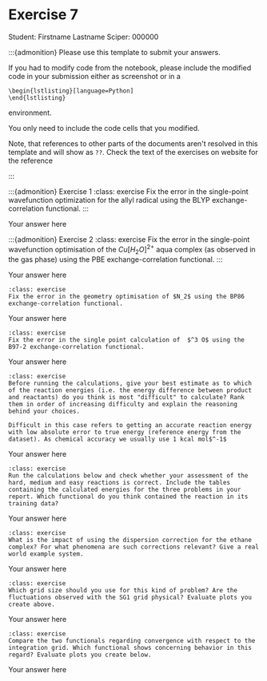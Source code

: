 # Exercise 7

Student:  Firstname Lastname    Sciper: 000000

:::{admonition} Please use this template to submit your answers. 

If you had to modify code from the notebook, please include the modified code in your submission either as screenshot or in a 

```
\begin{lstlisting}[language=Python]
\end{lstlisting}
```


environment. 

You only need to include the code cells that you modified.

Note, that references to other parts of the documents aren't resolved in this template and will show as `??`. Check the text of the exercises on website for the reference

:::

:::{admonition} Exercise 1
:class: exercise
Fix the error in the single-point wavefunction optimization for the allyl radical using the BLYP exchange-correlation functional.
:::

Your answer here

:::{admonition} Exercise 2
:class: exercise
Fix the error in the single-point wavefunction optimisation of the $Cu[H_{2}O]^{2+}$ aqua complex (as observed in the gas phase) using the PBE exchange-correlation functional.
:::

Your answer here

```{admonition} Exercise 3
:class: exercise
Fix the error in the geometry optimisation of $N_2$ using the BP86 exchange-correlation functional.
```

Your answer here

```{admonition} Exercise 4
:class: exercise
Fix the error in the single point calculation of  $^3 O$ using the B97-2 exchange-correlation functional.
```

Your answer here

```{admonition} Exercise 5
:class: exercise
Before running the calculations, give your best estimate as to which of the reaction energies (i.e. the energy difference between product and reactants) do you think is most "difficult" to calculate? Rank them in order of increasing difficulty and explain the reasoning behind your choices. 

Difficult in this case refers to getting an accurate reaction energy with low absolute error to true energy (reference energy from the dataset). As chemical accuracy we usually use 1 kcal mol$^-1$
```

Your answer here

```{admonition} Exercise 6
:class: exercise
Run the calculations below and check whether your assessment of the hard, medium and easy reactions is correct. Include the tables containing the calculated energies for the three problems in your report. Which functional do you think contained the reaction in its training data?
```

Your answer here

```{admonition} Exercise 8
:class: exercise
What is the impact of using the dispersion correction for the ethane complex? For what phenomena are such corrections relevant? Give a real world example system. 
```

Your answer here

```{admonition} Exercise 9
:class: exercise
Which grid size should you use for this kind of problem? Are the fluctuations observed with the SG1 grid physical? Evaluate plots you create above.
```


Your answer here

```{admonition} Exercise 10
:class: exercise
Compare the two functionals regarding convergence with respect to the integration grid. Which functional shows concerning behavior in this regard? Evaluate plots you create below.
```


Your answer here